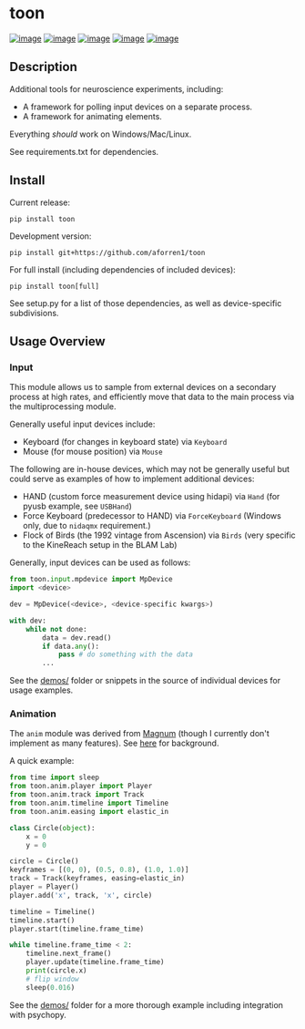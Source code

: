 toon
====

[![image](https://img.shields.io/pypi/v/toon.svg)](https://pypi.python.org/pypi/toon)
[![image](https://img.shields.io/pypi/l/toon.svg)](https://raw.githubusercontent.com/aforren1/toon/master/LICENSE.txt)
[![image](https://img.shields.io/travis/aforren1/toon.svg)](https://travis-ci.org/aforren1/toon)
[![image](https://img.shields.io/appveyor/ci/aforren1/toon.svg)](https://ci.appveyor.com/project/aforren1/toon)
[![image](https://img.shields.io/coveralls/aforren1/toon.svg)](https://coveralls.io/github/aforren1/toon)

Description
-----------

Additional tools for neuroscience experiments, including:

-   A framework for polling input devices on a separate process.
-   A framework for animating elements.

Everything *should* work on Windows/Mac/Linux.

See requirements.txt for dependencies.

Install
-------

Current release:

```pip install toon```

Development version:

```pip install git+https://github.com/aforren1/toon```

For full install (including dependencies of included devices):

```pip install toon[full]```

See setup.py for a list of those dependencies, as well as
device-specific subdivisions.

Usage Overview
--------------

### Input

This module allows us to sample from external devices on a secondary
process at high rates, and efficiently move that data to the main
process via the multiprocessing module.

Generally useful input devices include:

-   Keyboard (for changes in keyboard state) via `Keyboard`
-   Mouse (for mouse position) via `Mouse`

The following are in-house devices, which may not be generally useful
but could serve as examples of how to implement additional devices:

-   HAND (custom force measurement device using hidapi) via
    `Hand` (for pyusb example, see `USBHand`)
-   Force Keyboard (predecessor to HAND) via
    `ForceKeyboard` (Windows only, due to
    `nidaqmx` requirement.)
-   Flock of Birds (the 1992 vintage from Ascension) via
    `Birds` (very specific to the KineReach setup in the
    BLAM Lab)

Generally, input devices can be used as follows:

```python
from toon.input.mpdevice import MpDevice
import <device>

dev = MpDevice(<device>, <device-specific kwargs>)

with dev:
    while not done:
        data = dev.read()
        if data.any():
            pass # do something with the data
        ...
```
See the [demos/](https://github.com/aforren1/toon/blob/master/demos)
folder or snippets in the source of individual devices for usage
examples.

### Animation

The `anim` module was derived from [Magnum](https://github.com/mosra/magnum) (though I currently don't implement as many features). See [here](https://doc.magnum.graphics/magnum/classMagnum_1_1Animation_1_1Player.html) for background.

A quick example:

```python
from time import sleep
from toon.anim.player import Player
from toon.anim.track import Track
from toon.anim.timeline import Timeline
from toon.anim.easing import elastic_in

class Circle(object):
    x = 0
    y = 0

circle = Circle()
keyframes = [(0, 0), (0.5, 0.8), (1.0, 1.0)]
track = Track(keyframes, easing=elastic_in)
player = Player()
player.add('x', track, 'x', circle)

timeline = Timeline()
timeline.start()
player.start(timeline.frame_time)

while timeline.frame_time < 2:
    timeline.next_frame()
    player.update(timeline.frame_time)
    print(circle.x)
    # flip window
    sleep(0.016)

```

See the [demos/](https://github.com/aforren1/toon/blob/master/demos)
folder for a more thorough example including integration with psychopy.
